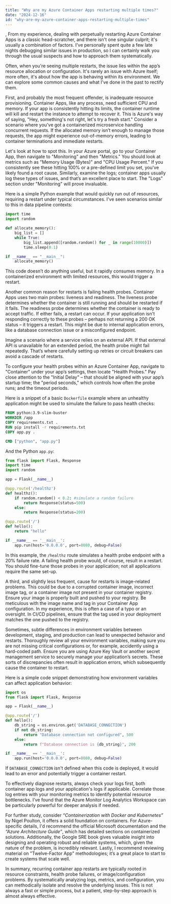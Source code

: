 ```yaml
---
title: "Why are my Azure Container Apps restarting multiple times?"
date: "2024-12-16"
id: "why-are-my-azure-container-apps-restarting-multiple-times"
---
```


,  From my experience, dealing with perpetually restarting Azure Container Apps is a classic head-scratcher, and there isn't one singular culprit; it's usually a combination of factors. I've personally spent quite a few late nights debugging similar issues in production, so I can certainly walk you through the usual suspects and how to approach them systematically.

Often, when you're seeing multiple restarts, the issue lies within the app’s resource allocation or configuration. It's rarely an issue with Azure itself; more often, it's about how the app is behaving within its environment. We can explore some common causes and what I've done in the past to rectify them.

First, and probably the most frequent offender, is inadequate resource provisioning. Container Apps, like any process, need sufficient CPU and memory. If your app is consistently hitting its limits, the container runtime will kill and restart the instance to attempt to recover it. This is Azure's way of saying, "Hey, something's not right, let's try a fresh start." Consider a scenario where you've got a containerized microservice handling concurrent requests. If the allocated memory isn’t enough to manage those requests, the app might experience out-of-memory errors, leading to container terminations and immediate restarts.

Let's look at how to spot this. In your Azure portal, go to your Container App, then navigate to "Monitoring" and then "Metrics." You should look at metrics such as "Memory Usage (Bytes)" and "CPU Usage Percent." If you consistently see these hitting 100% or a pre-defined limit you set, you've likely found a root cause. Similarly, examine the logs; container apps usually log these types of issues, and that’s an excellent place to start. The "Logs" section under "Monitoring" will prove invaluable.

Here is a simple Python example that would quickly run out of resources, requiring a restart under typical circumstances. I've seen scenarios similar to this in data pipeline contexts:

```python
import time
import random

def allocate_memory():
    big_list = []
    while True:
        big_list.append([random.random() for _ in range(10000)])
        time.sleep(0.1)

if __name__ == "__main__":
    allocate_memory()
```

This code doesn’t do anything useful, but it rapidly consumes memory. In a containerized environment with limited resources, this would trigger a restart.

Another common reason for restarts is failing health probes. Container Apps uses two main probes: liveness and readiness. The liveness probe determines whether the container is still running and should be restarted if it fails. The readiness probe determines whether the container is ready to accept traffic. If either fails, a restart can occur. If your application isn't responding correctly to these probes – perhaps not returning a 200 OK status – it triggers a restart. This might be due to internal application errors, like a database connection issue or a misconfigured endpoint.

Imagine a scenario where a service relies on an external API. If that external API is unavailable for an extended period, the health probe might fail repeatedly. That’s where carefully setting up retries or circuit breakers can avoid a cascade of restarts.

To configure your health probes within an Azure Container App, navigate to "Container" under your app’s settings, then locate "Health Probes." Pay close attention to the "Initial Delay" – that should be aligned with your app’s startup time; the "period seconds," which controls how often the probe runs; and the timeout periods.

Here is a snippet of a basic `Dockerfile` example where an unhealthy application might be used to simulate the failure to pass health checks:

```dockerfile
FROM python:3.9-slim-buster
WORKDIR /app
COPY requirements.txt .
RUN pip install -r requirements.txt
COPY app.py .

CMD ["python", "app.py"]
```

And the Python `app.py`:

```python
from flask import Flask, Response
import time
import random

app = Flask(__name__)

@app.route('/healthz')
def healthz():
    if random.random() < 0.2: #simulate a random failure
        return Response(status=500)
    else:
        return Response(status=200)

@app.route('/')
def hello():
    return "hello"

if __name__ == '__main__':
    app.run(host='0.0.0.0', port=8080, debug=False)
```

In this example, the `/healthz` route simulates a health probe endpoint with a 20% failure rate. A failing health probe would, of course, result in a restart. You should fine-tune those probes in your application; not all applications require the same set-up.

A third, and slightly less frequent, cause for restarts is image-related problems. This could be due to a corrupted container image, incorrect image tag, or a container image not present in your container registry. Ensure your image is properly built and pushed to your registry. Be meticulous with the image name and tag in your Container App configuration. In my experience, this is often a case of a typo or an oversight. In CI/CD pipelines, ensure that the tag used in your deployment matches the one pushed to the registry.

Sometimes, subtle differences in environment variables between development, staging, and production can lead to unexpected behavior and restarts. Thoroughly review all your environment variables, making sure you are not missing critical configurations or, for example, accidently using a hard-coded path. Ensure you are using Azure Key Vault or another secret management service to securely manage your application’s secrets. These sorts of discrepancies often result in application errors, which subsequently cause the container to restart.

Here is a simple code snippet demonstrating how environment variables can affect application behavior:

```python
import os
from flask import Flask, Response

app = Flask(__name__)

@app.route('/')
def hello():
    db_string = os.environ.get('DATABASE_CONNECTION')
    if not db_string:
        return "Database connection not configured", 500
    else:
        return f"Database connection is {db_string}", 200

if __name__ == '__main__':
    app.run(host='0.0.0.0', port=8080, debug=False)
```

If `DATABASE_CONNECTION` isn't defined when this code is deployed, it would lead to an error and potentially trigger a container restart.

To effectively diagnose restarts, always check your logs first, both container app logs and your application's logs if applicable. Correlate those log entries with your monitoring metrics to identify potential resource bottlenecks. I’ve found that the Azure Monitor Log Analytics Workspace can be particularly powerful for deeper analysis if needed.

For further study, consider *“Containerization with Docker and Kubernetes”* by Nigel Poulton, it offers a solid foundation on containers. For Azure-specific details, I'd recommend the official Microsoft documentation and the *“Azure Architecture Guide”*, which has detailed sections on containerized solutions. Additionally, the Google SRE book gives valuable insight into designing and operating robust and reliable systems, which, given the nature of the problem, is incredibly relevant. Lastly, I recommend reviewing material on "Twelve-Factor App" methodologies; it’s a great place to start to create systems that scale well.

In summary, recurring container app restarts are typically rooted in resource constraints, health probe failures, or image/configuration problems. By systematically analyzing logs, metrics, and configuration, you can methodically isolate and resolve the underlying issues. This is not always a fast or simple process, but a patient, step-by-step approach is almost always effective.
